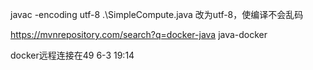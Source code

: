 javac -encoding utf-8 .\SimpleCompute.java
改为utf-8，使编译不会乱码

https://mvnrepository.com/search?q=docker-java
java-docker

docker远程连接在49 6-3 19:14